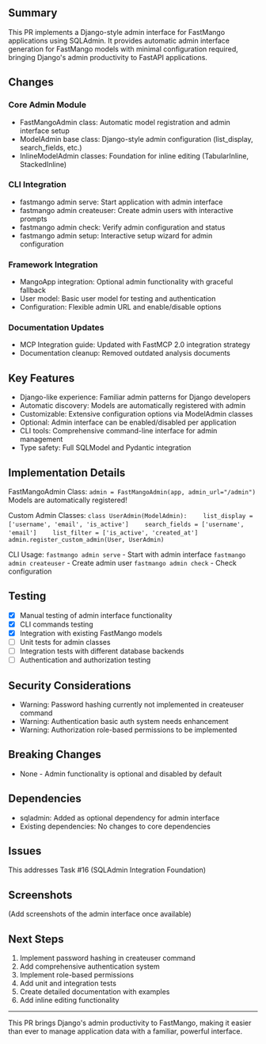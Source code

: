 ## Summary

This PR implements a Django-style admin interface for FastMango applications using SQLAdmin. It provides automatic admin interface generation for FastMango models with minimal configuration required, bringing Django's admin productivity to FastAPI applications.

## Changes

### Core Admin Module
- FastMangoAdmin class: Automatic model registration and admin interface setup
- ModelAdmin base class: Django-style admin configuration (list_display, search_fields, etc.)
- InlineModelAdmin classes: Foundation for inline editing (TabularInline, StackedInline)

### CLI Integration
- fastmango admin serve: Start application with admin interface
- fastmango admin createuser: Create admin users with interactive prompts
- fastmango admin check: Verify admin configuration and status
- fastmango admin setup: Interactive setup wizard for admin configuration

### Framework Integration
- MangoApp integration: Optional admin functionality with graceful fallback
- User model: Basic user model for testing and authentication
- Configuration: Flexible admin URL and enable/disable options

### Documentation Updates
- MCP Integration guide: Updated with FastMCP 2.0 integration strategy
- Documentation cleanup: Removed outdated analysis documents

## Key Features

- Django-like experience: Familiar admin patterns for Django developers
- Automatic discovery: Models are automatically registered with admin
- Customizable: Extensive configuration options via ModelAdmin classes
- Optional: Admin interface can be enabled/disabled per application
- CLI tools: Comprehensive command-line interface for admin management
- Type safety: Full SQLModel and Pydantic integration

## Implementation Details

FastMangoAdmin Class:
`admin = FastMangoAdmin(app, admin_url="/admin")`
Models are automatically registered!

Custom Admin Classes:
`class UserAdmin(ModelAdmin):`
`    list_display = ['username', 'email', 'is_active']`
`    search_fields = ['username', 'email']`
`    list_filter = ['is_active', 'created_at']`
`admin.register_custom_admin(User, UserAdmin)`

CLI Usage:
`fastmango admin serve` - Start with admin interface
`fastmango admin createuser` - Create admin user
`fastmango admin check` - Check configuration

## Testing

- [x] Manual testing of admin interface functionality
- [x] CLI commands testing
- [x] Integration with existing FastMango models
- [ ] Unit tests for admin classes
- [ ] Integration tests with different database backends
- [ ] Authentication and authorization testing

## Security Considerations

- Warning: Password hashing currently not implemented in createuser command
- Warning: Authentication basic auth system needs enhancement
- Warning: Authorization role-based permissions to be implemented

## Breaking Changes

- None - Admin functionality is optional and disabled by default

## Dependencies

- sqladmin: Added as optional dependency for admin interface
- Existing dependencies: No changes to core dependencies

## Issues

This addresses Task #16 (SQLAdmin Integration Foundation)

## Screenshots

(Add screenshots of the admin interface once available)

## Next Steps

1. Implement password hashing in createuser command
2. Add comprehensive authentication system
3. Implement role-based permissions
4. Add unit and integration tests
5. Create detailed documentation with examples
6. Add inline editing functionality

---

This PR brings Django's admin productivity to FastMango, making it easier than ever to manage application data with a familiar, powerful interface.